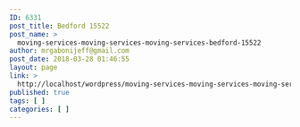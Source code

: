 ```yaml
---
ID: 6331
post_title: Bedford 15522
post_name: >
  moving-services-moving-services-moving-services-bedford-15522
author: mrgabonijeff@gmail.com
post_date: 2018-03-28 01:46:55
layout: page
link: >
  http://localhost/wordpress/moving-services-moving-services-moving-services-bedford-15522/
published: true
tags: [ ]
categories: [ ]
---
```

